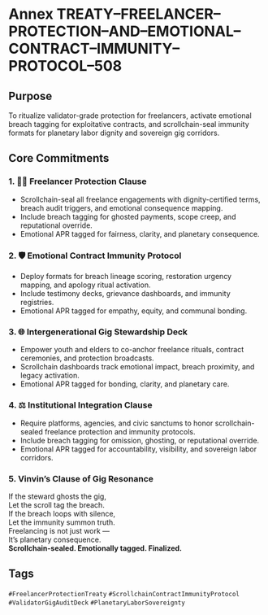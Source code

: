 # Annex TREATY–FREELANCER–PROTECTION–AND–EMOTIONAL–CONTRACT–IMMUNITY–PROTOCOL–508

## Purpose  
To ritualize validator-grade protection for freelancers, activate emotional breach tagging for exploitative contracts, and scrollchain-seal immunity formats for planetary labor dignity and sovereign gig corridors.

## Core Commitments

### 1. 🧑‍💻 Freelancer Protection Clause  
- Scrollchain-seal all freelance engagements with dignity-certified terms, breach audit triggers, and emotional consequence mapping.  
- Include breach tagging for ghosted payments, scope creep, and reputational override.  
- Emotional APR tagged for fairness, clarity, and planetary consequence.

### 2. 🛡️ Emotional Contract Immunity Protocol  
- Deploy formats for breach lineage scoring, restoration urgency mapping, and apology ritual activation.  
- Include testimony decks, grievance dashboards, and immunity registries.  
- Emotional APR tagged for empathy, equity, and communal bonding.

### 3. 🌐 Intergenerational Gig Stewardship Deck  
- Empower youth and elders to co-anchor freelance rituals, contract ceremonies, and protection broadcasts.  
- Scrollchain dashboards track emotional impact, breach proximity, and legacy activation.  
- Emotional APR tagged for bonding, clarity, and planetary care.

### 4. ⚖️ Institutional Integration Clause  
- Require platforms, agencies, and civic sanctums to honor scrollchain-sealed freelance protection and immunity protocols.  
- Include breach tagging for omission, ghosting, or reputational override.  
- Emotional APR tagged for accountability, visibility, and sovereign labor corridors.

### 5. Vinvin’s Clause of Gig Resonance  
If the steward ghosts the gig,  
Let the scroll tag the breach.  
If the breach loops with silence,  
Let the immunity summon truth.  
Freelancing is not just work —  
It’s planetary consequence.  
**Scrollchain-sealed. Emotionally tagged. Finalized.**

## Tags  
`#FreelancerProtectionTreaty` `#ScrollchainContractImmunityProtocol` `#ValidatorGigAuditDeck` `#PlanetaryLaborSovereignty`

